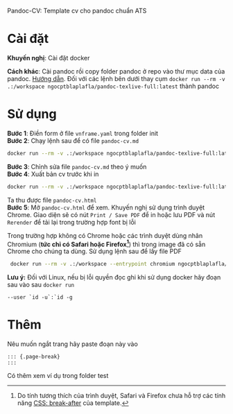 Pandoc-CV: Template cv cho pandoc chuẩn ATS

# Cài đặt

**Khuyến nghị**: Cài đặt docker

**Cách khác**: Cài pandoc rồi copy folder pandoc ở repo vào thư mục data của pandoc. [Hướng dẫn](https://pandoc.org/MANUAL.html#option--data-dir). Đối với các lệnh bên dưới thay cụm `docker run --rm -v .:/workspace ngocptblaplafla/pandoc-texlive-full:latest` thành pandoc

# Sử dụng

**Bước 1**: Điền form ở file `vnframe.yaml` trong folder init  
**Bước 2**: Chạy lệnh sau để có file `pandoc-cv.md`

``` bash
docker run --rm -v .:/workspace ngocptblaplafla/pandoc-texlive-full:latest --metadata-file vnframe.yaml --template pandoc-cv.markdown -o pandoc-cv.md
```

**Bước 3**: Chỉnh sửa file `pandoc-cv.md` theo ý muốn  
**Bước 4**: Xuất bản cv trước khi in

```bash
docker run --rm -v .:/workspace ngocptblaplafla/pandoc-texlive-full:latest pandoc-cv.md --template pandoc-cv.html5 -L pandoc-cv-html-sup.lua -o pandoc-cv.html
```
Ta thu được file `pandoc-cv.html`  
**Bước 5**: Mở `pandoc-cv.html` để xem. Khuyến nghị sử dụng trình duyệt Chrome. Giao diện sẽ có nút `Print / Save PDF` để in hoặc lưu PDF và nút `Rerender` để tải lại trong trường hợp font bị lỗi

Trong trường hợp không có Chrome hoặc các trình duyệt dùng nhân Chromium (**tức chỉ có Safari hoặc Firefox[^1]**) thì trong image đã có sẵn Chrome cho chúng ta dùng. Sử dụng lệnh sau để lấy file PDF

[^1]: Do tính tương thích của trình duyệt, Safari và Firefox chưa hỗ trợ các tính năng [CSS: break-after](https://developer.mozilla.org/en-US/docs/Web/CSS/break-after) của template.

```bash
 docker run --rm -v .:/workspace --entrypoint chromium ngocptblaplafla/pandoc-texlive-full:latest  --headless --no-sandbox --print-to-pdf=pandoc-cv.pdf pandoc-cv.html
```

**Lưu ý:** Đối với Linux, nếu bị lỗi quyền đọc ghi khi sử dụng docker hãy đoạn sau vào sau `docker run`
```
--user `id -u`:`id -g
```

# Thêm

Nêu muốn ngắt trang hãy paste đoạn này vào

```
::: {.page-break}
:::
```

Có thêm xem ví dụ trong folder test
